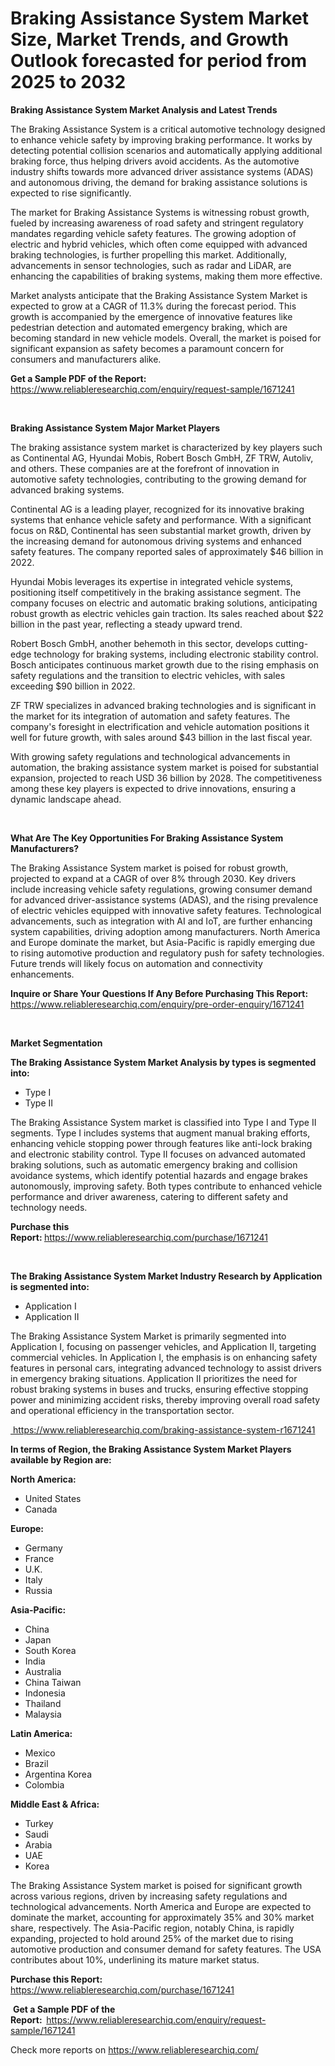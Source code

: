 <p><h1>Braking Assistance System Market Size, Market Trends, and Growth Outlook forecasted for period from 2025 to 2032</h1></p><p><strong>Braking Assistance System Market Analysis and Latest Trends</strong></p>
<p><p>The Braking Assistance System is a critical automotive technology designed to enhance vehicle safety by improving braking performance. It works by detecting potential collision scenarios and automatically applying additional braking force, thus helping drivers avoid accidents. As the automotive industry shifts towards more advanced driver assistance systems (ADAS) and autonomous driving, the demand for braking assistance solutions is expected to rise significantly.</p><p>The market for Braking Assistance Systems is witnessing robust growth, fueled by increasing awareness of road safety and stringent regulatory mandates regarding vehicle safety features. The growing adoption of electric and hybrid vehicles, which often come equipped with advanced braking technologies, is further propelling this market. Additionally, advancements in sensor technologies, such as radar and LiDAR, are enhancing the capabilities of braking systems, making them more effective.</p><p>Market analysts anticipate that the Braking Assistance System Market is expected to grow at a CAGR of 11.3% during the forecast period. This growth is accompanied by the emergence of innovative features like pedestrian detection and automated emergency braking, which are becoming standard in new vehicle models. Overall, the market is poised for significant expansion as safety becomes a paramount concern for consumers and manufacturers alike.</p></p>
<p><strong>Get a Sample PDF of the Report:&nbsp;</strong> <a href="https://www.reliableresearchiq.com/enquiry/request-sample/1671241?utm_campaign=2843&utm_medium=2&utm_source=Github&utm_content=ia&utm_term=25032025&utm_id=braking-assistance-system">https://www.reliableresearchiq.com/enquiry/request-sample/1671241</a></p>
<p>&nbsp;</p>
<p><strong>Braking Assistance System Major Market Players</strong></p>
<p><p>The braking assistance system market is characterized by key players such as Continental AG, Hyundai Mobis, Robert Bosch GmbH, ZF TRW, Autoliv, and others. These companies are at the forefront of innovation in automotive safety technologies, contributing to the growing demand for advanced braking systems.</p><p>Continental AG is a leading player, recognized for its innovative braking systems that enhance vehicle safety and performance. With a significant focus on R&D, Continental has seen substantial market growth, driven by the increasing demand for autonomous driving systems and enhanced safety features. The company reported sales of approximately $46 billion in 2022.</p><p>Hyundai Mobis leverages its expertise in integrated vehicle systems, positioning itself competitively in the braking assistance segment. The company focuses on electric and automatic braking solutions, anticipating robust growth as electric vehicles gain traction. Its sales reached about $22 billion in the past year, reflecting a steady upward trend.</p><p>Robert Bosch GmbH, another behemoth in this sector, develops cutting-edge technology for braking systems, including electronic stability control. Bosch anticipates continuous market growth due to the rising emphasis on safety regulations and the transition to electric vehicles, with sales exceeding $90 billion in 2022.</p><p>ZF TRW specializes in advanced braking technologies and is significant in the market for its integration of automation and safety features. The company's foresight in electrification and vehicle automation positions it well for future growth, with sales around $43 billion in the last fiscal year.</p><p>With growing safety regulations and technological advancements in automation, the braking assistance system market is poised for substantial expansion, projected to reach USD 36 billion by 2028. The competitiveness among these key players is expected to drive innovations, ensuring a dynamic landscape ahead.</p></p>
<p>&nbsp;</p>
<p><strong>What Are The Key Opportunities For Braking Assistance System Manufacturers?</strong></p>
<p><p>The Braking Assistance System market is poised for robust growth, projected to expand at a CAGR of over 8% through 2030. Key drivers include increasing vehicle safety regulations, growing consumer demand for advanced driver-assistance systems (ADAS), and the rising prevalence of electric vehicles equipped with innovative safety features. Technological advancements, such as integration with AI and IoT, are further enhancing system capabilities, driving adoption among manufacturers. North America and Europe dominate the market, but Asia-Pacific is rapidly emerging due to rising automotive production and regulatory push for safety technologies. Future trends will likely focus on automation and connectivity enhancements.</p></p>
<p><strong>Inquire or Share Your Questions If Any Before Purchasing This Report:</strong> <a href="https://www.reliableresearchiq.com/enquiry/pre-order-enquiry/1671241?utm_campaign=2843&utm_medium=2&utm_source=Github&utm_content=ia&utm_term=25032025&utm_id=braking-assistance-system">https://www.reliableresearchiq.com/enquiry/pre-order-enquiry/1671241</a></p>
<p>&nbsp;</p>
<p><strong>Market Segmentation</strong></p>
<p><strong>The Braking Assistance System Market Analysis by types is segmented into:</strong></p>
<p><ul><li>Type I</li><li>Type II</li></ul></p>
<p><p>The Braking Assistance System market is classified into Type I and Type II segments. Type I includes systems that augment manual braking efforts, enhancing vehicle stopping power through features like anti-lock braking and electronic stability control. Type II focuses on advanced automated braking solutions, such as automatic emergency braking and collision avoidance systems, which identify potential hazards and engage brakes autonomously, improving safety. Both types contribute to enhanced vehicle performance and driver awareness, catering to different safety and technology needs.</p></p>
<p><strong>Purchase this Report:&nbsp;</strong><a href="https://www.reliableresearchiq.com/purchase/1671241?utm_campaign=2843&utm_medium=2&utm_source=Github&utm_content=ia&utm_term=25032025&utm_id=braking-assistance-system">https://www.reliableresearchiq.com/purchase/1671241</a></p>
<p>&nbsp;</p>
<p><strong>The Braking Assistance System Market Industry Research by Application is segmented into:</strong></p>
<p><ul><li>Application I</li><li>Application II</li></ul></p>
<p><p>The Braking Assistance System Market is primarily segmented into Application I, focusing on passenger vehicles, and Application II, targeting commercial vehicles. In Application I, the emphasis is on enhancing safety features in personal cars, integrating advanced technology to assist drivers in emergency braking situations. Application II prioritizes the need for robust braking systems in buses and trucks, ensuring effective stopping power and minimizing accident risks, thereby improving overall road safety and operational efficiency in the transportation sector.</p></p>
<p><a href="https://www.reliableresearchiq.com/braking-assistance-system-r1671241?utm_campaign=2843&utm_medium=2&utm_source=Github&utm_content=ia&utm_term=25032025&utm_id=braking-assistance-system">&nbsp;https://www.reliableresearchiq.com/braking-assistance-system-r1671241</a></p>
<p><strong>In terms of Region, the Braking Assistance System Market Players available by Region are:</strong></p>
<p>
    <p> <strong> North America: </strong>
        <ul>
            <li>United States</li>
            <li>Canada</li>
        </ul>
        </p> 
    <p> <strong> Europe: </strong>
        <ul>
            <li>Germany</li>
            <li>France</li>
            <li>U.K.</li>
            <li>Italy</li>
            <li>Russia</li>
        </ul>
        </p> 
    <p> <strong> Asia-Pacific: </strong>
        <ul>
            <li>China</li>
            <li>Japan</li>
            <li>South Korea</li>
            <li>India</li>
            <li>Australia</li>
            <li>China Taiwan</li>
            <li>Indonesia</li>
            <li>Thailand</li>
            <li>Malaysia</li>
        </ul>
        </p> 
    <p> <strong> Latin America: </strong>
        <ul>
            <li>Mexico</li>
            <li>Brazil</li>
            <li>Argentina Korea</li>
            <li>Colombia</li>
        </ul>
        </p> 
    <p> <strong> Middle East & Africa: </strong>
        <ul>
            <li>Turkey</li>
            <li>Saudi</li>
            <li>Arabia</li>
            <li>UAE</li>
            <li>Korea</li>
        </ul>
    </p>
    </p>
<p><p>The Braking Assistance System market is poised for significant growth across various regions, driven by increasing safety regulations and technological advancements. North America and Europe are expected to dominate the market, accounting for approximately 35% and 30% market share, respectively. The Asia-Pacific region, notably China, is rapidly expanding, projected to hold around 25% of the market due to rising automotive production and consumer demand for safety features. The USA contributes about 10%, underlining its mature market status.</p></p>
<p><strong>Purchase this Report: </strong><a href="https://www.reliableresearchiq.com/purchase/1671241?utm_campaign=2843&utm_medium=2&utm_source=Github&utm_content=ia&utm_term=25032025&utm_id=braking-assistance-system">https://www.reliableresearchiq.com/purchase/1671241</a></p>
<p>&nbsp;<strong>Get a Sample PDF of the Report:&nbsp;&nbsp;</strong><a href="https://www.reliableresearchiq.com/enquiry/request-sample/1671241?utm_campaign=2843&utm_medium=2&utm_source=Github&utm_content=ia&utm_term=25032025&utm_id=braking-assistance-system">https://www.reliableresearchiq.com/enquiry/request-sample/1671241</a></p>
<p><strong></strong></p>
<p>Check more reports on <a href="https://www.reliableresearchiq.com/?utm_campaign=2843&utm_medium=2&utm_source=Github&utm_content=ia&utm_term=25032025&utm_id=braking-assistance-system">https://www.reliableresearchiq.com/</a></p>